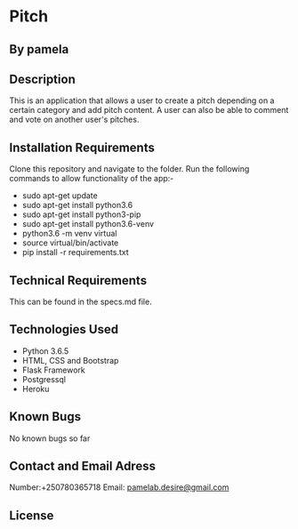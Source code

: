 # Pitch
## By pamela
## Description
  This is an application that allows a user to create a pitch depending on a certain category
  and add pitch content. A user can also be able to comment and vote on another user's pitches.

## Installation Requirements
  Clone this repository and navigate to the folder.
  Run the following commands to allow functionality of the app:-
  * sudo apt-get update
  * sudo apt-get install python3.6
  * sudo apt-get install python3-pip
  * sudo apt-get install python3.6-venv
  * python3.6 -m venv virtual
  * source virtual/bin/activate
  * pip install -r requirements.txt

## Technical Requirements
   This can be found in the specs.md file.
## Technologies Used
  * Python 3.6.5
  * HTML, CSS and Bootstrap
  * Flask Framework
  * Postgressql
  * Heroku

## Known Bugs
No known bugs so far

## Contact and Email Adress
Number:+250780365718 
Email: pamelab.desire@gmail.com
## License
